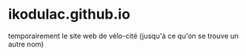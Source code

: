 # ikodulac.github.io

temporairement le site web de vélo-cité (jusqu'à ce qu'on se trouve un autre nom)
